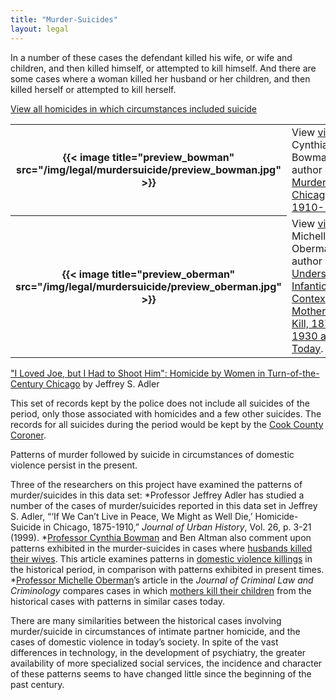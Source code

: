 ```yaml
---
title: "Murder-Suicides"
layout: legal
---
```


In a number of these cases the defendant killed his wife, or wife and children, and then killed himself, or attempted to kill himself. And there are some cases where a woman killed her husband or her children, and then killed herself or attempted to kill herself.

<a class="button" href="/search/?s=suicide">View all homicides in which circumstances included suicide</a>

<table class="table is-hoverable">
  <tbody>
    <tr>
      <th>{{< image title="preview_bowman" src="/img/legal/murdersuicide/preview_bowman.jpg" >}}</th>
      <td>View <a href="/gallery/bowman/">video</a> of Cynthia Grant Bowman, author of <a href="/docs_fk/homicide/LawJournal/JCLC06.pdf">Wife Murder in Chicago: 1910-1930</a>.</td>
    </tr>
    <tr>
      <th>{{< image title="preview_oberman" src="/img/legal/murdersuicide/preview_oberman.jpg" >}}</th>
      <td>View <a href="/gallery/oberman/">video</a> of Michelle Oberman, author of <a href="/docs_fk/homicide/LawJournal/JCLC05.pdf">Understanding Infanticide in Context: Mothers Who Kill, 1870-1930 and Today</a>.</td>
    </tr>
  </tbody>
</table>

["I Loved Joe, but I Had to Shoot Him": Homicide by Women in Turn-of-the-Century Chicago](/docs_fk/homicide/LawJournal/JCLC12.pdf) by Jeffrey S. Adler

This set of records kept by the police does not include all suicides of the period, only those associated with homicides and a few other suicides. The records for all suicides during the period would be kept by the [Cook County Coroner](http://www.sos.state.il.us/departments/archives/cookinqt.html).

Patterns of murder followed by suicide in circumstances of domestic violence persist in the present.

Three of the researchers on this project have examined the patterns of murder/suicides in this data set:
  *Professor Jeffrey Adler has studied a number of the cases of murder/suicides reported in this data set in Jeffrey S. Adler, “‘If We Can’t Live in Peace, We Might as Well Die,’ Homicide-Suicide in Chicago, 1875-1910,” *Journal of Urban History*, Vol. 26, p. 3-21 (1999).
  *[Professor Cynthia Bowman](/gallery/) and Ben Altman also comment upon patterns exhibited in the murder-suicides in cases where [husbands killed their wives](/docs_fk/homicide/jclc779-781.pdf). This article examines patterns in [domestic violence killings](/docs_fk/homicide/jclc739-790.pdf) in the historical period, in comparison with  patterns exhibited in present times.
  *[Professor Michelle Oberman](/gallery/)’s article in the *Journal of Criminal Law and Criminology* compares cases in which [mothers kill their children](/docs_fk/homicide/jclc707-737.pdf) from the historical cases with patterns in similar cases today.

There are many similarities between the historical cases involving murder/suicide in circumstances of intimate partner homicide, and the cases of domestic violence in today’s society. In spite of the vast differences in technology, in the development of psychiatry, the greater availability of more specialized social services, the incidence and character of these patterns seems to have changed little since the beginning of the past century.
